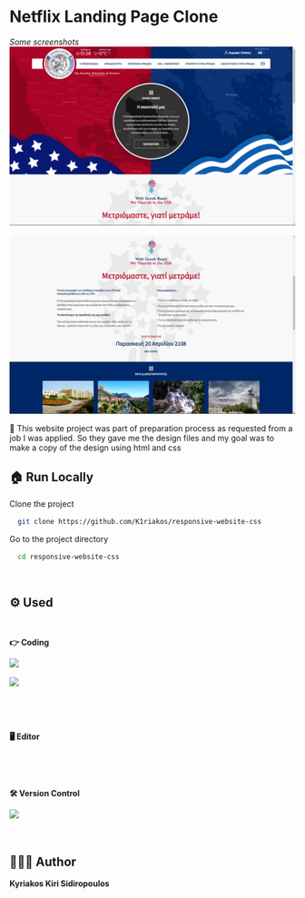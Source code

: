 # Netflix Landing Page Clone

_Some screenshots_
![demo-1](demo/demo-1.png)

![demo-2](demo/demo-2.png)

📌 This website project was part of preparation process as requested from a job I was applied. So they gave me the design files and my goal was to make a copy of the design using html and css


## 🏠 Run Locally

Clone the project

```bash
  git clone https://github.com/K1riakos/responsive-website-css
```

Go to the project directory

```bash
  cd responsive-website-css
```

<br>

## ⚙️ Used

<br>

**👉 Coding**

![<img src="https://img.shields.io/badge/HTML5-E34F26?style=for-the-badge&logo=html5&logoColor=white" />  ](https://img.shields.io/badge/HTML5-E34F26?style=for-the-badge&logo=html5&logoColor=white)

![ <img src="https://img.shields.io/badge/CSS3-1572B6?style=for-the-badge&logo=css3&logoColor=white" />](https://img.shields.io/badge/CSS3-1572B6?style=for-the-badge&logo=css3&logoColor=white)

![<img src="https://img.shields.io/badge/JavaScript-323330?style=for-the-badge&logo=javascript&logoColor=F7DF1E" />](https://img.shields.io/badge/JavaScript-323330?style=for-the-badge&logo=javascript&logoColor=F7DF1E)

<br>

**🖥️ Editor**

![<img src="https://img.shields.io/badge/VSCode-0078D4?style=for-the-badge&logo=visual%20studio%20code&logoColor=white" />](https://img.shields.io/badge/VSCode-0078D4?style=for-the-badge&logo=visual%20studio%20code&logoColor=white)

<br>

**🛠️ Version Control**

![ <img src="https://img.shields.io/badge/GitHub-100000?style=for-the-badge&logo=github&logoColor=white" /> ](https://img.shields.io/badge/GitHub-100000?style=for-the-badge&logo=github&logoColor=white)

<br>

## 🙋🏻‍♂️ Author

**Kyriakos Kiri Sidiropoulos**
